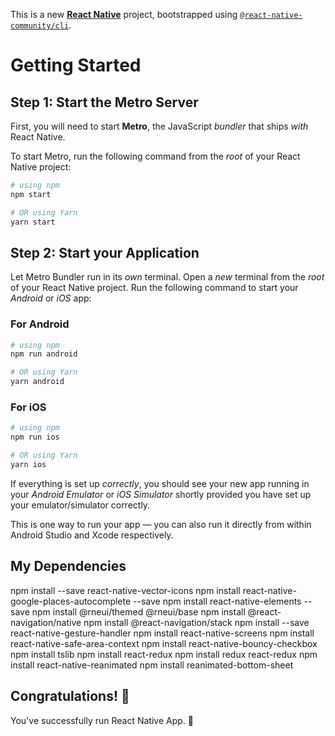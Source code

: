 This is a new [**React Native**](https://reactnative.dev) project, bootstrapped using [`@react-native-community/cli`](https://github.com/react-native-community/cli).

# Getting Started

## Step 1: Start the Metro Server

First, you will need to start **Metro**, the JavaScript _bundler_ that ships _with_ React Native.

To start Metro, run the following command from the _root_ of your React Native project:

```bash
# using npm
npm start

# OR using Yarn
yarn start
```

## Step 2: Start your Application

Let Metro Bundler run in its _own_ terminal. Open a _new_ terminal from the _root_ of your React Native project. Run the following command to start your _Android_ or _iOS_ app:

### For Android

```bash
# using npm
npm run android

# OR using Yarn
yarn android
```

### For iOS

```bash
# using npm
npm run ios

# OR using Yarn
yarn ios
```

If everything is set up _correctly_, you should see your new app running in your _Android Emulator_ or _iOS Simulator_ shortly provided you have set up your emulator/simulator correctly.

This is one way to run your app — you can also run it directly from within Android Studio and Xcode respectively.

## My Dependencies

npm install --save react-native-vector-icons
npm install react-native-google-places-autocomplete --save
npm install react-native-elements --save
npm install @rneui/themed @rneui/base
npm install @react-navigation/native
npm install @react-navigation/stack
npm install --save react-native-gesture-handler
npm install react-native-screens
npm install react-native-safe-area-context
npm install react-native-bouncy-checkbox
npm install tslib
npm install react-redux
npm install redux react-redux
npm install react-native-reanimated
npm install reanimated-bottom-sheet

## Congratulations! :tada:

You've successfully run React Native App. :partying_face: